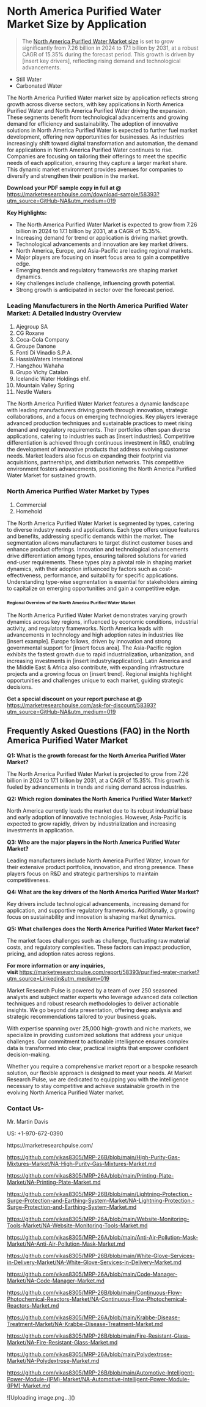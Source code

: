 
<h1>North America Purified Water Market&nbsp;Size by Application</h1><blockquote><p>The <a href="https://marketresearchpulse.com/download-sample/58393?utm_source=GitHub-NA&amp;utm_medium=019">North America Purified Water Market size</a> is set to grow significantly from 7.26 billion in 2024 to 17.1 billion by 2031, at a robust CAGR of 15.35% during the forecast period. This growth is driven by [insert key drivers], reflecting rising demand and technological advancements.</p></blockquote><ul><li>Still Water <li> Carbonated Water</li></ul><p>The North America Purified Water market size by application reflects strong growth across diverse sectors, with key applications in North America Purified Water and North America Purified Water driving the expansion. These segments benefit from technological advancements and growing demand for efficiency and sustainability. The adoption of innovative solutions in North America Purified Water is expected to further fuel market development, offering new opportunities for businesses. As industries increasingly shift toward digital transformation and automation, the demand for applications in North America Purified Water continues to rise. Companies are focusing on tailoring their offerings to meet the specific needs of each application, ensuring they capture a larger market share. This dynamic market environment provides avenues for companies to diversify and strengthen their position in the market.</p><p><strong>Download your PDF sample copy in full at @ </strong><a href="https://marketresearchpulse.com/download-sample/58393?utm_source=GitHub-NA&amp;utm_medium=019">https://marketresearchpulse.com/download-sample/58393?utm_source=GitHub-NA&amp;utm_medium=019</a></p><p><strong>Key Highlights: </strong></p><ul><li>The North America Purified Water Market is expected to grow from 7.26 billion in 2024 to 17.1 billion by 2031, at a CAGR of 15.35%.</li><li>Increasing demand for trend or application is driving market growth.</li><li>Technological advancements and innovation are key market drivers.</li><li>North America, Europe, and Asia-Pacific are leading regional markets.</li><li>Major players are focusing on insert focus area to gain a competitive edge.</li><li>Emerging trends and regulatory frameworks are shaping market dynamics.</li><li>Key challenges include challenge, influencing growth potential.</li><li>Strong growth is anticipated in sector over the forecast period.</li></ul><h3>Leading Manufacturers in the North America Purified Water Market: A Detailed Industry Overview</h3><ol><li>Ajegroup SA</li><li>CG Roxane</li><li>Coca-Cola Company</li><li>Groupe Danone</li><li>Fonti Di Vinadio S.P.A.</li><li>HassiaWaters International</li><li>Hangzhou Wahaha</li><li>Grupo Vichy Catalan</li><li>Icelandic Water Holdings ehf.</li><li>Mountain Valley Spring</li><li>Nestle Waters</li></ol><div class="flex max-w-full flex-col flex-grow"><div class="min-h-8 text-message flex w-full flex-col items-end gap-2 whitespace-normal break-words [.text-message+&amp;]:mt-5" dir="auto" data-message-author-role="assistant" data-message-id="fd8432e4-4910-450d-b182-61b7bfb0a01f" data-message-model-slug="gpt-4o"><div class="flex w-full flex-col gap-1 empty:hidden first:pt-[3px]"><div class="markdown prose w-full break-words dark:prose-invert light"><p>The North America Purified Water Market features a dynamic landscape with leading manufacturers driving growth through innovation, strategic collaborations, and a focus on emerging technologies. Key players leverage advanced production techniques and sustainable practices to meet rising demand and regulatory requirements. Their portfolios often span diverse applications, catering to industries such as [insert industries]. Competitive differentiation is achieved through continuous investment in R&amp;D, enabling the development of innovative products that address evolving customer needs. Market leaders also focus on expanding their footprint via acquisitions, partnerships, and distribution networks. This competitive environment fosters advancements, positioning the North America Purified Water Market for sustained growth.</p></div></div></div></div><h3>North America Purified Water Market by Types</h3><ol><li>Commercial <li> Homehold</li></ol><div class="flex max-w-full flex-col flex-grow"><div class="min-h-8 text-message flex w-full flex-col items-end gap-2 whitespace-normal break-words [.text-message+&amp;]:mt-5" dir="auto" data-message-author-role="assistant" data-message-id="084470be-0bb7-4664-bddf-5156b4f41249" data-message-model-slug="gpt-4o-mini"><div class="flex w-full flex-col gap-1 empty:hidden first:pt-[3px]"><div class="markdown prose w-full break-words dark:prose-invert light"><p>The North America Purified Water Market is segmented by types, catering to diverse industry needs and applications. Each type offers unique features and benefits, addressing specific demands within the market. The segmentation allows manufacturers to target distinct customer bases and enhance product offerings. Innovation and technological advancements drive differentiation among types, ensuring tailored solutions for varied end-user requirements. These types play a pivotal role in shaping market dynamics, with their adoption influenced by factors such as cost-effectiveness, performance, and suitability for specific applications. Understanding type-wise segmentation is essential for stakeholders aiming to capitalize on emerging opportunities and gain a competitive edge.</p></div></div></div></div><h3><span style="font-size: 11px;">Regional Overview of the North America Purified Water Market</span></h3><div class="flex max-w-full flex-col flex-grow"><div class="min-h-8 text-message flex w-full flex-col items-end gap-2 whitespace-normal break-words [.text-message+&amp;]:mt-5" dir="auto" data-message-author-role="assistant" data-message-id="e9038762-ce64-4e30-91c9-9bd413514231" data-message-model-slug="gpt-4o-mini"><div class="flex w-full flex-col gap-1 empty:hidden first:pt-[3px]"><div class="markdown prose w-full break-words dark:prose-invert light"><p>The North America Purified Water Market demonstrates varying growth dynamics across key regions, influenced by economic conditions, industrial activity, and regulatory frameworks. North America leads with advancements in technology and high adoption rates in industries like [insert example]. Europe follows, driven by innovation and strong governmental support for [insert focus area]. The Asia-Pacific region exhibits the fastest growth due to rapid industrialization, urbanization, and increasing investments in [insert industry/application]. Latin America and the Middle East &amp; Africa also contribute, with expanding infrastructure projects and a growing focus on [insert trend]. Regional insights highlight opportunities and challenges unique to each market, guiding strategic decisions.</p></div></div></div></div><p><strong>Get a special discount on your report purchase at @ </strong><a href="https://marketresearchpulse.com/ask-for-discount/58393?utm_source=GitHub-NA&amp;utm_medium=019">https://marketresearchpulse.com/ask-for-discount/58393?utm_source=GitHub-NA&amp;utm_medium=019</a></p><h2>Frequently Asked Questions (FAQ) in the North America Purified Water Market</h2><p><strong>Q1: What is the growth forecast for the North America Purified Water Market?</strong></p><p>The North America Purified Water Market is projected to grow from 7.26 billion in 2024 to 17.1 billion by 2031, at a CAGR of 15.35%. This growth is fueled by advancements in trends and rising demand across industries.</p><p><strong>Q2: Which region dominates the North America Purified Water Market?</strong></p><p>North America currently leads the market due to its robust industrial base and early adoption of innovative technologies. However, Asia-Pacific is expected to grow rapidly, driven by industrialization and increasing investments in application.</p><p><strong>Q3: Who are the major players in the North America Purified Water Market?</strong></p><p>Leading manufacturers include North America Purified Water, known for their extensive product portfolios, innovation, and strong presence. These players focus on R&amp;D and strategic partnerships to maintain competitiveness.</p><p><strong>Q4: What are the key drivers of the North America Purified Water Market?</strong></p><p>Key drivers include technological advancements, increasing demand for application, and supportive regulatory frameworks. Additionally, a growing focus on sustainability and innovation is shaping market dynamics.</p><p><strong>Q5: What challenges does the North America Purified Water Market face?</strong></p><p>The market faces challenges such as challenge, fluctuating raw material costs, and regulatory complexities. These factors can impact production, pricing, and adoption rates across regions.</p><p><strong>For more information or any inquiries, visit&nbsp;</strong><a href="https://marketresearchpulse.com/report/58393/purified-water-market?utm_source=Linkedin&utm_medium=019">https://marketresearchpulse.com/report/58393/purified-water-market?utm_source=Linkedin&utm_medium=019</a></p><p>Market Research Pulse is powered by a team of over 250 seasoned analysts and subject matter experts who leverage advanced data collection techniques and robust research methodologies to deliver actionable insights. We go beyond data presentation, offering deep analysis and strategic recommendations tailored to your business goals.</p><p>With expertise spanning over 25,000 high-growth and niche markets, we specialize in providing customized solutions that address your unique challenges. Our commitment to actionable intelligence ensures complex data is transformed into clear, practical insights that empower confident decision-making.</p><p>Whether you require a comprehensive market report or a bespoke research solution, our flexible approach is designed to meet your needs. At Market Research Pulse, we are dedicated to equipping you with the intelligence necessary to stay competitive and achieve sustainable growth in the evolving North America Purified Water market.</p><h3><strong>Contact Us-</strong></h3><p>Mr. Martin Davis</p><p>US: +1-970-672-0390</p><p>https://marketresearchpulse.com/</p><p><a href="https://github.com/vikas8305/MRP-26B/blob/main/High-Purity-Gas-Mixtures-Market/NA-High-Purity-Gas-Mixtures-Market.md">https://github.com/vikas8305/MRP-26B/blob/main/High-Purity-Gas-Mixtures-Market/NA-High-Purity-Gas-Mixtures-Market.md</a></p><p><a href="https://github.com/vikas8305/MRP-26A/blob/main/Printing-Plate-Market/NA-Printing-Plate-Market.md">https://github.com/vikas8305/MRP-26A/blob/main/Printing-Plate-Market/NA-Printing-Plate-Market.md</a></p><p><a href="https://github.com/vikas8305/MRP-26B/blob/main/Lightning-Protection,-Surge-Protection-and-Earthing-System-Market/NA-Lightning-Protection,-Surge-Protection-and-Earthing-System-Market.md">https://github.com/vikas8305/MRP-26B/blob/main/Lightning-Protection,-Surge-Protection-and-Earthing-System-Market/NA-Lightning-Protection,-Surge-Protection-and-Earthing-System-Market.md</a></p><p><a href="https://github.com/vikas8305/MRP-26A/blob/main/Website-Monitoring-Tools-Market/NA-Website-Monitoring-Tools-Market.md">https://github.com/vikas8305/MRP-26A/blob/main/Website-Monitoring-Tools-Market/NA-Website-Monitoring-Tools-Market.md</a></p><p><a href="https://github.com/vikas8305/MRP-26A/blob/main/Anti-Air-Pollution-Mask-Market/NA-Anti-Air-Pollution-Mask-Market.md">https://github.com/vikas8305/MRP-26A/blob/main/Anti-Air-Pollution-Mask-Market/NA-Anti-Air-Pollution-Mask-Market.md</a></p><p><a href="https://github.com/vikas8305/MRP-26B/blob/main/White-Glove-Services-in-Delivery-Market/NA-White-Glove-Services-in-Delivery-Market.md">https://github.com/vikas8305/MRP-26B/blob/main/White-Glove-Services-in-Delivery-Market/NA-White-Glove-Services-in-Delivery-Market.md</a></p><p><a href="https://github.com/vikas8305/MRP-26A/blob/main/Code-Manager-Market/NA-Code-Manager-Market.md">https://github.com/vikas8305/MRP-26A/blob/main/Code-Manager-Market/NA-Code-Manager-Market.md</a></p><p><a href="https://github.com/vikas8305/MRP-26B/blob/main/Continuous-Flow-Photochemical-Reactors-Market/NA-Continuous-Flow-Photochemical-Reactors-Market.md">https://github.com/vikas8305/MRP-26B/blob/main/Continuous-Flow-Photochemical-Reactors-Market/NA-Continuous-Flow-Photochemical-Reactors-Market.md</a></p><p><a href="https://github.com/vikas8305/MRP-26A/blob/main/Krabbe-Disease-Treatment-Market/NA-Krabbe-Disease-Treatment-Market.md">https://github.com/vikas8305/MRP-26A/blob/main/Krabbe-Disease-Treatment-Market/NA-Krabbe-Disease-Treatment-Market.md</a></p><p><a href="https://github.com/vikas8305/MRP-26B/blob/main/Fire-Resistant-Glass-Market/NA-Fire-Resistant-Glass-Market.md">https://github.com/vikas8305/MRP-26B/blob/main/Fire-Resistant-Glass-Market/NA-Fire-Resistant-Glass-Market.md</a></p><p><a href="https://github.com/vikas8305/MRP-26A/blob/main/Polydextrose-Market/NA-Polydextrose-Market.md">https://github.com/vikas8305/MRP-26A/blob/main/Polydextrose-Market/NA-Polydextrose-Market.md</a></p><p><a href="https://github.com/vikas8305/MRP-26B/blob/main/Automotive-Intelligent-Power-Module-(IPM)-Market/NA-Automotive-Intelligent-Power-Module-(IPM)-Market.md">https://github.com/vikas8305/MRP-26B/blob/main/Automotive-Intelligent-Power-Module-(IPM)-Market/NA-Automotive-Intelligent-Power-Module-(IPM)-Market.md</a></p>
![Uploading image.png…]()
